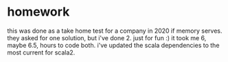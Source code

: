 # homework

this was done as a take home test for a company in 2020 if memory serves. they asked for one solution, but i've done 2. just for fun :) it took me 6, maybe 6.5, hours to code both. i've updated the scala dependencies to the most current for scala2.